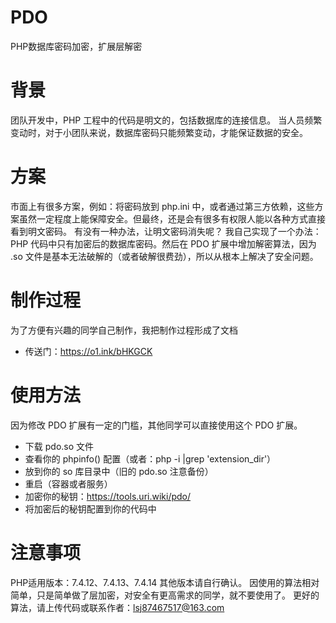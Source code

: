 # PDO
PHP数据库密码加密，扩展层解密

# 背景
团队开发中，PHP 工程中的代码是明文的，包括数据库的连接信息。
当人员频繁变动时，对于小团队来说，数据库密码只能频繁变动，才能保证数据的安全。

# 方案
市面上有很多方案，例如：将密码放到 php.ini 中，或者通过第三方依赖，这些方案虽然一定程度上能保障安全。但最终，还是会有很多有权限人能以各种方式直接看到明文密码。
有没有一种办法，让明文密码消失呢？
我自己实现了一个办法：PHP 代码中只有加密后的数据库密码。然后在 PDO 扩展中增加解密算法，因为 .so 文件是基本无法破解的（或者破解很费劲），所以从根本上解决了安全问题。

# 制作过程
为了方便有兴趣的同学自己制作，我把制作过程形成了文档
- 传送门：https://o1.ink/bHKGCK

# 使用方法
因为修改 PDO 扩展有一定的门槛，其他同学可以直接使用这个 PDO 扩展。
- 下载 pdo.so 文件
- 查看你的 phpinfo() 配置（或者：php -i |grep 'extension_dir'）
- 放到你的 so 库目录中（旧的 pdo.so 注意备份）
- 重启（容器或者服务）
- 加密你的秘钥：https://tools.uri.wiki/pdo/
- 将加密后的秘钥配置到你的代码中

# 注意事项
PHP适用版本：7.4.12、7.4.13、7.4.14 其他版本请自行确认。
因使用的算法相对简单，只是简单做了层加密，对安全有更高需求的同学，就不要使用了。
更好的算法，请上传代码或联系作者：lsj87467517@163.com


